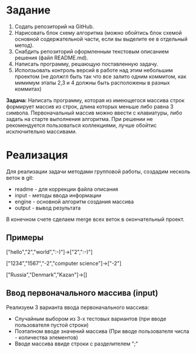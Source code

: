 # Задание 

1. Содать репозиторий на GitHub.
2. Нарисовать блок схему алгоритма (можно обойтись блок схемой основной содержательной части, если вы выделите ее в отдельный метод).
3. Снабдить репозиторий оформленным текстовым описанием решения (файл README.md).
4. Написать программу, решающую поставленную задачу.
5. Исползьовать контроль версий в работе над этим небольшим проектом (не должгл быть так что все залито одним коммитом, как мимимум этапы 2,3 и 4 должны быть расположены в разных коммитах)

**Задача:** Написать программу, которая из имеющегося массива строк формирует массив из строк, длина которых меньше либо равна 3 символа. Первоначальный массив можно ввести с клавиатуры, либо задать на старте выполнения алгоритма. При решении не рекомендуется пользоваться коллекциями, лучше обойтис исключительно массивами.

# Реализация
Для реализации задачи методами групповой работы, создадим несколь веток в git:
* readme - для коррекции файла описания
* input - методы ввода информации
* engine - основной алгоритм создания массива
* output - вывод результата


В конечном счете сделаем merge всех веток в окончательный проект.

## Примеры

["hello","2","world",":-)"]->["2",":-)"]

["1234","1567","-2","computer science"]->["-2"]

["Russia","Denmark","Kazan"]->[]

## Ввод первоначального массива (input)
Реализуем 3 варианта ввода первоначального массива:
* Случайным выбором из 3-х тестовых вариантов (при вводе пользователя пустой  строки)
* Поэтапном вводе значений массива (При вводе пользователя числа - количества элементов)
* Вводе массива ввиде строки с разделителем ";"